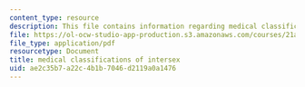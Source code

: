 ```yaml
---
content_type: resource
description: This file contains information regarding medical classifications of intersex.
file: https://ol-ocw-studio-app-production.s3.amazonaws.com/courses/21a-231j-gender-sexuality-and-society-spring-2006/ae2c35b7a22c4b1b7046d2119a0a1476_MIT21A_213JS06_intersex.pdf
file_type: application/pdf
resourcetype: Document
title: medical classifications of intersex
uid: ae2c35b7-a22c-4b1b-7046-d2119a0a1476
---
```


